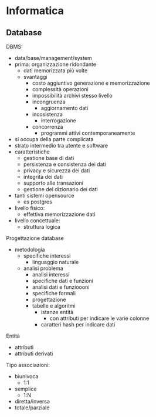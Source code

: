 # Informatica
## Database

DBMS:
- data/base/management/system
- prima: organizzazione ridondante
  - dati memorizzata più volte
  - svantaggi
    - costo aggiuntivo generazione e memorizzazione
    - complessità operazioni
    - impossibilità archivi stesso livello
    - incongruenza
      - aggiornamento dati
    - incosistenza
      - interrogazione
    - concorrenza
      - programmi attivi contemporaneamente
- si occupa della parte complicata
- strato intermedio tra utente e software
- caratteristiche
  - gestione base di dati
  - persistenza e consistenza dei dati
  - privacy e sicurezza dei dati
  - integrità dei dati
  - supporto alle transazioni
  - gestione del dizionario dei dati
- tanti sistemi opensource
  - es postgres
- livello fisico:
  - effettiva memorizzazione dati
- livello concettuale:
  - struttura logica

Progettazione database
- metodologia
  - specifiche interessi
    - linguaggio naturale
  - analisi problema
    - analisi interessi
    - specifiche dati e funzioni
    - analisi dati e funzioooni
    - specifiche formali
    - progettazione
    - tabelle e algoritmi
      - istanze entità
        - con attributi per indicare le varie colonne
      - caratteri hash per indicare dati


Entità
- attributi
- attributi derivati

Tipo associazioni:
- biunivoca
  - 1:1
- semplice
  - 1:N
- diretta/inversa
- totale/parziale
